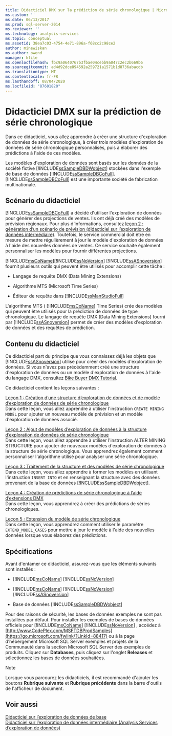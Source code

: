 ```yaml
---
title: Didacticiel DMX sur la prédiction de série chronologique | Microsoft Docs
ms.custom: ''
ms.date: 06/13/2017
ms.prod: sql-server-2014
ms.reviewer: ''
ms.technology: analysis-services
ms.topic: conceptual
ms.assetid: 38ea7c03-4754-4e71-896a-f68cc2c98ce2
author: minewiskan
ms.author: owend
manager: kfile
ms.openlocfilehash: fbc9a0640767b3fbae04cebb9a047c2ec2b669b6
ms.sourcegitcommit: ad4d92dce894592a259721a1571b1d8736abacdb
ms.translationtype: MT
ms.contentlocale: fr-FR
ms.lasthandoff: 08/04/2020
ms.locfileid: "87601820"
---
```

# <a name="time-series-prediction-dmx-tutorial"></a>Didacticiel DMX sur la prédiction de série chronologique
  Dans ce didacticiel, vous allez apprendre à créer une structure d'exploration de données de série chronologique, à créer trois modèles d'exploration de données de série chronologique personnalisés, puis à élaborer des prédictions à l'aide de ces modèles.  
  
 Les modèles d'exploration de données sont basés sur les données de la société fictive  [!INCLUDE[ssSampleDBDWobject](../includes/sssampledbdwobject-md.md)] stockées dans l'exemple de base de données [!INCLUDE[ssSampleDBCoFull](../includes/sssampledbcofull-md.md)]. [!INCLUDE[ssSampleDBCoFull](../includes/sssampledbcofull-md.md)] est une importante société de fabrication multinationale.  
  
## <a name="tutorial-scenario"></a>Scénario du didacticiel  
 [!INCLUDE[ssSampleDBCoFull](../includes/sssampledbcofull-md.md)] a décidé d'utiliser l'exploration de données pour générer des projections de ventes. Ils ont déjà créé des modèles de prévision régionaux. Pour plus d’informations, consultez [leçon 2 : génération d’un scénario de prévision &#40;didacticiel sur l’exploration de données intermédiaire&#41;](../../2014/tutorials/lesson-2-building-a-forecasting-scenario-intermediate-data-mining-tutorial.md). Toutefois, le service commercial doit être en mesure de mettre régulièrement à jour le modèle d'exploration de données à l'aide des nouvelles données de ventes. Ce service souhaite également personnaliser les modèles pour fournir différentes projections.  
  
 [!INCLUDE[msCoName](../includes/msconame-md.md)][!INCLUDE[ssNoVersion](../includes/ssnoversion-md.md)] [!INCLUDE[ssASnoversion](../includes/ssasnoversion-md.md)] fournit plusieurs outils qui peuvent être utilisés pour accomplir cette tâche :  
  
-   Langage de requête DMX (Data Mining Extensions)  
  
-   Algorithme MTS (Microsoft Time Series)  
  
-   Éditeur de requête dans [!INCLUDE[ssManStudioFull](../includes/ssmanstudiofull-md.md)]  
  
 L'algorithme MTS ( [!INCLUDE[msCoName](../includes/msconame-md.md)] Time Series) crée des modèles qui peuvent être utilisés pour la prédiction de données de type chronologique. Le langage de requête DMX (Data Mining Extensions) fourni par [!INCLUDE[ssASnoversion](../includes/ssasnoversion-md.md)] permet de créer des modèles d'exploration de données et des requêtes de prédiction.  
  
## <a name="what-you-will-learn"></a>Contenu du didacticiel  
 Ce didacticiel part du principe que vous connaissez déjà les objets que [!INCLUDE[ssASnoversion](../includes/ssasnoversion-md.md)] utilise pour créer des modèles d'exploration de données. Si vous n'avez pas précédemment créé une structure d'exploration de données ou un modèle d'exploration de données à l'aide du langage DMX, consultez [Bike Buyer DMX Tutorial](../../2014/tutorials/bike-buyer-dmx-tutorial.md).  
  
 Ce didacticiel contient les leçons suivantes :  
  
 [Leçon 1 : Création d’une structure d’exploration de données et de modèle d’exploration de données de série chronologique](../../2014/tutorials/lesson-1-creating-a-time-series-mining-model-and-mining-structure.md)  
 Dans cette leçon, vous allez apprendre à utiliser l'instruction `CREATE MINING MODEL` pour ajouter un nouveau modèle de prévision et un modèle d'exploration de données associé.  
  
 [Leçon 2 : Ajout de modèles d’exploration de données à la structure d’exploration de données de série chronologique](../../2014/tutorials/lesson-2-adding-mining-models-to-the-time-series-mining-structure.md)  
 Dans cette leçon, vous allez apprendre à utiliser l'instruction ALTER MINING STRUCTURE pour ajouter de nouveaux modèles d'exploration de données à la structure de série chronologique. Vous apprendrez également comment personnaliser l'algorithme utilisé pour analyser une série chronologique.  
  
 [Leçon 3 : Traitement de la structure et des modèles de série chronologique](../../2014/tutorials/lesson-3-processing-the-time-series-structure-and-models.md)  
 Dans cette leçon, vous allez apprendre à former les modèles en utilisant l'instruction `INSERT INTO` et en renseignant la structure avec des données provenant de la base de données [!INCLUDE[ssSampleDBDWobject](../includes/sssampledbdwobject-md.md)].  
  
 [Leçon 4 : Création de prédictions de série chronologique à l’aide d’extensions DMX](../../2014/tutorials/lesson-4-creating-time-series-predictions-using-dmx.md)  
 Dans cette leçon, vous apprendrez à créer des prédictions de séries chronologiques.  
  
 [Leçon 5 : Extension du modèle de série chronologique](../../2014/tutorials/lesson-5-extending-the-time-series-model.md)  
 Dans cette leçon, vous apprendrez comment utiliser le paramètre `EXTEND_MODEL_CASES` pour mettre à jour le modèle à l'aide des nouvelles données lorsque vous élaborez des prédictions.  
  
## <a name="requirements"></a>Spécifications  
 Avant d'entamer ce didacticiel, assurez-vous que les éléments suivants sont installés :  
  
-   [!INCLUDE[msCoName](../includes/msconame-md.md)] [!INCLUDE[ssNoVersion](../includes/ssnoversion-md.md)]  
  
-   [!INCLUDE[msCoName](../includes/msconame-md.md)] [!INCLUDE[ssNoVersion](../includes/ssnoversion-md.md)] [!INCLUDE[ssASnoversion](../includes/ssasnoversion-md.md)]  
  
-   Base de données [!INCLUDE[ssSampleDBDWobject](../includes/sssampledbdwobject-md.md)]  
  
 Pour des raisons de sécurité, les bases de données exemples ne sont pas installées par défaut. Pour installer les exemples de bases de données officiels pour [!INCLUDE[msCoName](../includes/msconame-md.md)] [!INCLUDE[ssNoVersion](../includes/ssnoversion-md.md)] , accédez à [http://www.CodePlex.com/MSFTDBProdSamples](https://go.microsoft.com/fwlink/?LinkId=88417) ou à la page d’hébergement Microsoft SQL Server exemples et projets de la Communauté dans la section Microsoft SQL Server des exemples de produits. Cliquez sur **Databases**, puis cliquez sur l'onglet **Releases** et sélectionnez les bases de données souhaitées.  
  
> [!NOTE]  
>  Lorsque vous parcourez les didacticiels, il est recommandé d'ajouter les boutons **Rubrique suivante** et **Rubrique précédente** dans la barre d'outils de l'afficheur de document.  
  
## <a name="see-also"></a>Voir aussi  
 [Didacticiel sur l’exploration de données de base](../../2014/tutorials/basic-data-mining-tutorial.md)   
 [Didacticiel sur l’exploration de données intermédiaire &#40;Analysis Services d’exploration de données&#41;](../../2014/tutorials/intermediate-data-mining-tutorial-analysis-services-data-mining.md)  
  
  
